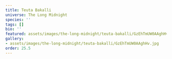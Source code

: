 ```yaml
---
title: Teuta Bakalli
universe: The Long Midnight
species: ''
tags: []
bio: ''
featured: assets/images/the-long-midnight/teuta-bakalli/GzEhTmUW0AAghHv.jpg
gallery:
- assets/images/the-long-midnight/teuta-bakalli/GzEhTmUW0AAghHv.jpg
order: 25.5
---
```


